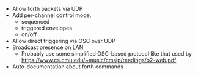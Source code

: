 - Allow forth packets via UDP
- Add per-channel control mode:
  - sequenced
  - triggered envelopes
  - on/off
- Allow direct triggering via OSC over UDP
- Broadcast presence on LAN
  - Probably use some simplified OSC-based protocol like that used by
    https://www.cs.cmu.edu/~music/cmsip/readings/o2-web.pdf
- Auto-documentation about forth commands
